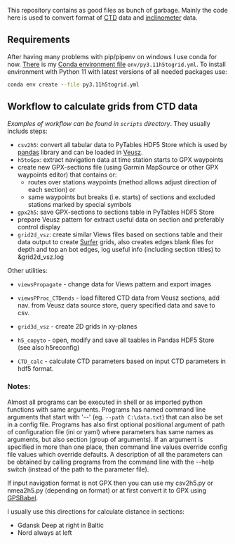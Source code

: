 This repository contains as good files as bunch of garbage. Mainly the code here is used to convert format of <a href="https://en.wikipedia.org/wiki/CTD_(instrument)">CTD</a> data and <a href="https://jor.ocean.ru/index.php/jor/article/download/369/153">inclinometer</a> data.

## Requirements
After having many problems with pip/pipenv on windows I use conda for now. [There](env/py3.11h5togrid.yml) is my [Conda environment file](https://docs.conda.io/projects/conda/en/latest/user-guide/tasks/manage-environments.html#id16) `env/py3.11h5togrid.yml`. To install environment with Python 11 with latest versions of all needed packages use:
```cmd
conda env create --file py3.11h5togrid.yml
```

## Workflow to calculate grids from CTD data
*Examples of workflow can be found in ``scripts`` directory*. They usually includs steps:

 - ``csv2h5``: convert all tabular data to PyTables HDF5 Store which is used by [pandas](https://pandas.pydata.org) library and can be loaded in [Veusz](https://github.com/veusz/veusz).
 - ``h5toGpx``: extract navigation data at time station starts to GPX waypoints
 - create new GPX-sections file (using Garmin MapSource or other GPX waypoints editor) that contains or:
    - routes over stations waypoints (method allows adjust direction of each section) or
    - same waypoints but breaks (i.e. starts) of sections and excluded stations marked by special symbols
 - ``gpx2h5``: save GPX-sections to sections table in PyTables HDF5 Store
 - prepare Veusz pattern for extract useful data on section
 and preferably control display
 - ``grid2d_vsz``: create similar Views files based on sections table and their data
 output to create [Surfer](https://www.goldensoftware.com/products/surfer) grids, also creates edges blank files for depth and
 top an bot edges, log useful info (including section titles) to &grid2d_vsz.log


Other utilities:
 - ``viewsPropagate`` - change data for Views pattern and export images
 - ``viewsPProc_CTDends`` - load filtered CTD data from Veusz sections, add nav.
from Veusz data source store, query specified data and save to csv.
 - ``grid3d_vsz`` - create 2D grids in xy-planes
 - ``h5_copyto`` - open, modify and save all taables in Pandas HDF5 Store (see also h5reconfig)

 - ``CTD_calc`` - calculate CTD parameters based on input CTD parameters in hdf5 format.


### Notes:
Almost all programs can be executed in shell or as imported python functions with same arguments. Programs has named command line arguments that start with '--' (eg. ``--path C:\data.txt``) that can also be set in a config file. Programs has also first optional positional argument of path of configuration file (ini or yaml) where parameters has same names as arguments, but also section (group of arguments). If an argument is specified in more than one place, then command line values override config file values which override defaults. A description of all the parameters can be obtained by calling programs from the command line with the --help switch (instead of the path to the parameter file).


If input navigation format is not GPX then you can use my csv2h5.py or nmea2h5.py (depending on format) or at first convert it to GPX using [GPSBabel](https://www.gpsbabel.org/).



I usually use this directions for calculate distance in sections:
 - Gdansk Deep at right in Baltic
 - Nord always at left
